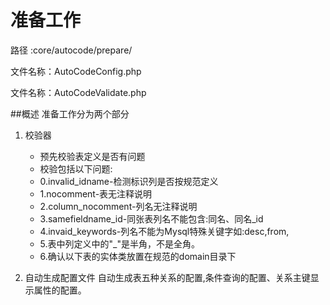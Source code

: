 # 准备工作

路径    :core/autocode/prepare/

文件名称：AutoCodeConfig.php

文件名称：AutoCodeValidate.php

##概述
准备工作分为两个部分
1. 校验器
	 * 预先校验表定义是否有问题
	 * 校验包括以下问题:
	 * 0.invalid_idname-检测标识列是否按规范定义
	 * 1.nocomment-表无注释说明
	 * 2.column_nocomment-列名无注释说明
	 * 3.samefieldname_id-同张表列名不能包含:同名、同名_id
	 * 4.invaid_keywords-列名不能为Mysql特殊关键字如:desc,from,
	 * 5.表中列定义中的"_"是半角，不是全角。
	 * 6.确认以下表的实体类放置在规范的domain目录下

2. 自动生成配置文件
   自动生成表五种关系的配置,条件查询的配置、关系主键显示属性的配置。



